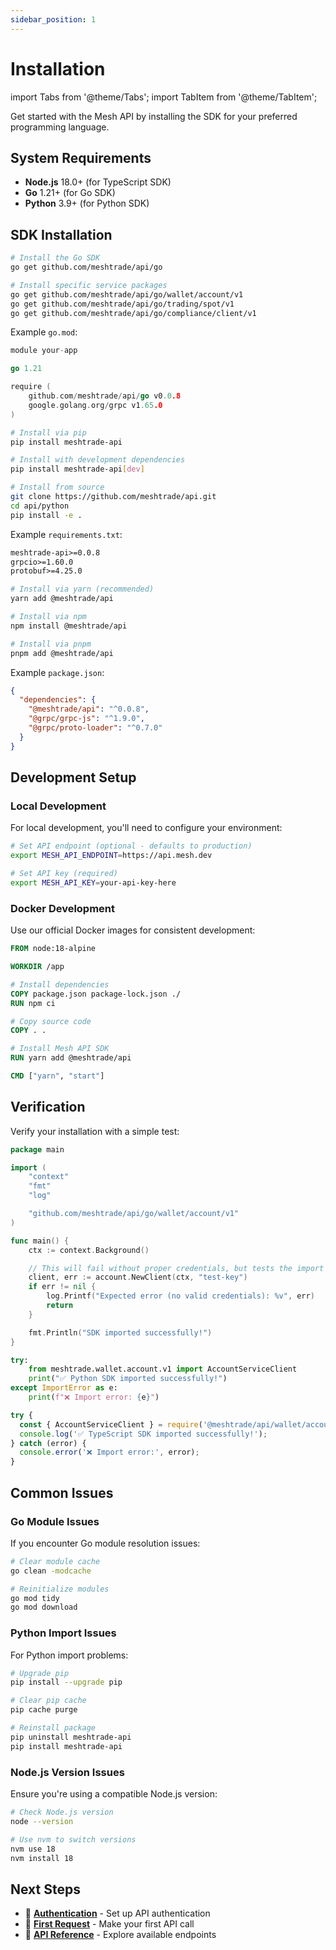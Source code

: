 ```yaml
---
sidebar_position: 1
---
```


# Installation

import Tabs from '@theme/Tabs';
import TabItem from '@theme/TabItem';

Get started with the Mesh API by installing the SDK for your preferred programming language.

## System Requirements

- **Node.js** 18.0+ (for TypeScript SDK)
- **Go** 1.21+ (for Go SDK)
- **Python** 3.9+ (for Python SDK)

## SDK Installation

<Tabs>
<TabItem value="go" label="Go">

```bash
# Install the Go SDK
go get github.com/meshtrade/api/go

# Install specific service packages
go get github.com/meshtrade/api/go/wallet/account/v1
go get github.com/meshtrade/api/go/trading/spot/v1
go get github.com/meshtrade/api/go/compliance/client/v1
```

Example `go.mod`:

```go title="go.mod"
module your-app

go 1.21

require (
    github.com/meshtrade/api/go v0.0.8
    google.golang.org/grpc v1.65.0
)
```

</TabItem>
<TabItem value="python" label="Python">

```bash
# Install via pip
pip install meshtrade-api

# Install with development dependencies
pip install meshtrade-api[dev]

# Install from source
git clone https://github.com/meshtrade/api.git
cd api/python
pip install -e .
```

Example `requirements.txt`:

```txt title="requirements.txt"
meshtrade-api>=0.0.8
grpcio>=1.60.0
protobuf>=4.25.0
```

</TabItem>
<TabItem value="typescript" label="TypeScript">

```bash
# Install via yarn (recommended)
yarn add @meshtrade/api

# Install via npm
npm install @meshtrade/api

# Install via pnpm
pnpm add @meshtrade/api
```

Example `package.json`:

```json title="package.json"
{
  "dependencies": {
    "@meshtrade/api": "^0.0.8",
    "@grpc/grpc-js": "^1.9.0",
    "@grpc/proto-loader": "^0.7.0"
  }
}
```

</TabItem>
</Tabs>

## Development Setup

### Local Development

For local development, you'll need to configure your environment:

```bash
# Set API endpoint (optional - defaults to production)
export MESH_API_ENDPOINT=https://api.mesh.dev

# Set API key (required)
export MESH_API_KEY=your-api-key-here
```

### Docker Development

Use our official Docker images for consistent development:

```dockerfile title="Dockerfile"
FROM node:18-alpine

WORKDIR /app

# Install dependencies
COPY package.json package-lock.json ./
RUN npm ci

# Copy source code
COPY . .

# Install Mesh API SDK
RUN yarn add @meshtrade/api

CMD ["yarn", "start"]
```

## Verification

Verify your installation with a simple test:

<Tabs>
<TabItem value="go" label="Go">

```go title="test.go"
package main

import (
    "context"
    "fmt"
    "log"

    "github.com/meshtrade/api/go/wallet/account/v1"
)

func main() {
    ctx := context.Background()

    // This will fail without proper credentials, but tests the import
    client, err := account.NewClient(ctx, "test-key")
    if err != nil {
        log.Printf("Expected error (no valid credentials): %v", err)
        return
    }

    fmt.Println("SDK imported successfully!")
}
```

</TabItem>
<TabItem value="python" label="Python">

```python title="test.py"
try:
    from meshtrade.wallet.account.v1 import AccountServiceClient
    print("✅ Python SDK imported successfully!")
except ImportError as e:
    print(f"❌ Import error: {e}")
```

</TabItem>
<TabItem value="typescript" label="TypeScript">

```typescript title="test.ts"
try {
  const { AccountServiceClient } = require('@meshtrade/api/wallet/account/v1');
  console.log('✅ TypeScript SDK imported successfully!');
} catch (error) {
  console.error('❌ Import error:', error);
}
```

</TabItem>
</Tabs>

## Common Issues

### Go Module Issues

If you encounter Go module resolution issues:

```bash
# Clear module cache
go clean -modcache

# Reinitialize modules
go mod tidy
go mod download
```

### Python Import Issues

For Python import problems:

```bash
# Upgrade pip
pip install --upgrade pip

# Clear pip cache
pip cache purge

# Reinstall package
pip uninstall meshtrade-api
pip install meshtrade-api
```

### Node.js Version Issues

Ensure you're using a compatible Node.js version:

```bash
# Check Node.js version
node --version

# Use nvm to switch versions
nvm use 18
nvm install 18
```

## Next Steps

- 🔐 **[Authentication](./authentication)** - Set up API authentication
- 🚀 **[First Request](./first-request)** - Make your first API call
- 📖 **[API Reference](../api/reference)** - Explore available endpoints